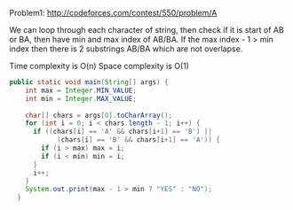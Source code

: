 Problem1: http://codeforces.com/contest/550/problem/A

We can loop through each character of string, then check if it is start of AB or BA, then have min and max index of AB/BA. If the max index - 1 > min index then there is 2 substrings AB/BA which are not overlapse.

Time complexity is O(n)
Space complexity is O(1)

```java
public static void main(String[] args) {
    int max = Integer.MIN_VALUE;
    int min = Integer.MAX_VALUE;
    
    char[] chars = args[0].toCharArray();
    for (int i = 0; i < chars.length - 1; i++) {
      if ((chars[i] == 'A' && chars[i+1] == 'B') ||
            (chars[i] == 'B' && chars[i+1] == 'A')) {
        if (i > max) max = i;
        if (i < min) min = i;
      }
      i++;
    }
    System.out.print(max - 1 > min ? "YES" : "NO");
  }
```
